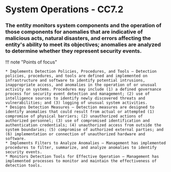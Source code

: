 # System Operations - CC7.2

### The entity monitors system components and the operation of those components for anomalies that are indicative of malicious acts, natural disasters, and errors affecting the entity's ability to meet its objectives; anomalies are analyzed to determine whether they represent security events.

!!! note "Points of focus"

    * Implements Detection Policies, Procedures, and Tools — Detection policies, procedures, and tools are defined and implemented on infrastructure and software to identify potential intrusions, inappropriate access, and anomalies in the operation of or unusual activity on systems. Procedures may include (1) a defined governance process for security event detection and management; (2) use of intelligence sources to identify newly discovered threats and vulnerabilities; and (3) logging of unusual system activities.
    * Designs Detection Measures — Detection measures are designed to identify anomalies that could result from actual or attempted (1) compromise of physical barriers; (2) unauthorized actions of authorized personnel; (3) use of compromised identification and authentication credentials; (4) unauthorized access from outside the system boundaries; (5) compromise of authorized external parties; and (6) implementation or connection of unauthorized hardware and software.
    * Implements Filters to Analyze Anomalies — Management has implemented procedures to filter, summarize, and analyze anomalies to identify security events.
    * Monitors Detection Tools for Effective Operation — Management has implemented processes to monitor and maintain the effectiveness of detection tools.
